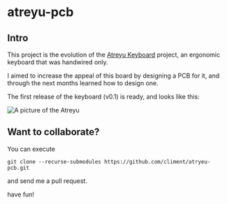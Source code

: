 # atreyu-pcb
## Intro 
This project is the evolution of the [Atreyu Keyboard](http://github.com/climent/atreyu) project, an ergonomic keyboard that was handwired only.

I aimed to increase the appeal of this board by designing a PCB for it, and through the next months learned how to design one.

The first release of the keyboard (v0.1) is ready, and looks like this:

![A picture of the Atreyu](images/atreyu-pcb-back.png?raw=true "The Atreyu keyboard")

## Want to collaborate?

You can execute

```git clone --recurse-submodules https://github.com/climent/atryeu-pcb.git```

and send me a pull request.


have fun!

